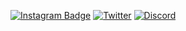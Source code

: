 [![Instagram Badge](https://img.shields.io/badge/-Instagram-C13584?style=flat-quare&labelColor=C13584&logo=instagram&logoColor=white&link=link)](https://www.instagram.com/_senibrahim/)
[![Twitter](https://badgen.net/badge/icon/twitter?icon=twitter&label)](https://twitter.com/ibrahimardasen)
[![Discord](https://badgen.net/badge/icon/discord?icon=discord&label)](https://discord.gg/rPwrGC6cAq)
